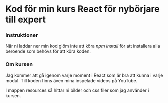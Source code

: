# Kod för min kurs React för nybörjare till expert

### Instruktioner
När ni laddar ner min kod glöm inte att köra *npm install* för att installera alla beroende som behövs för att köra koden.

### Om kursen
Jag kommer att gå igenom varje moment i React som är bra att kunna i varje modul. Till koden finns även mina inspelade videos på YouTube.

I mappen resources så hittar ni bilder och css filer som jag använder i kursen.